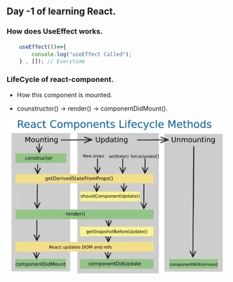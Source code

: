 ## Day -1 of learning React.

### How does UseEffect works.

```js
    useEffect(()=>{
        console.log("useEffect Called");
    } , []); // Everytime 

```


### LifeCycle of react-component.
- How this component is mounted.


- counstructor() -> render() -> componentDidMount().


![alt text](1_XCeGc___CN70Bbu2VroYSQ.webp)

